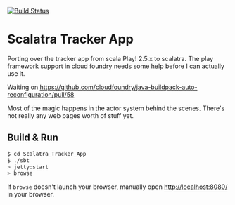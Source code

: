 [![Build Status](https://travis-ci.org/dkowis/scalatra-tracker-app.svg?branch=master)](https://travis-ci.org/dkowis/scalatra-tracker-app)
# Scalatra Tracker App #

Porting over the tracker app from scala Play! 2.5.x to scalatra. The play framework support in cloud foundry needs some help before I can actually use it.

Waiting on https://github.com/cloudfoundry/java-buildpack-auto-reconfiguration/pull/58

Most of the magic happens in the actor system behind the scenes. There's not really any web pages worth of stuff yet.

## Build & Run ##

```sh
$ cd Scalatra_Tracker_App
$ ./sbt
> jetty:start
> browse
```

If `browse` doesn't launch your browser, manually open [http://localhost:8080/](http://localhost:8080/) in your browser.
